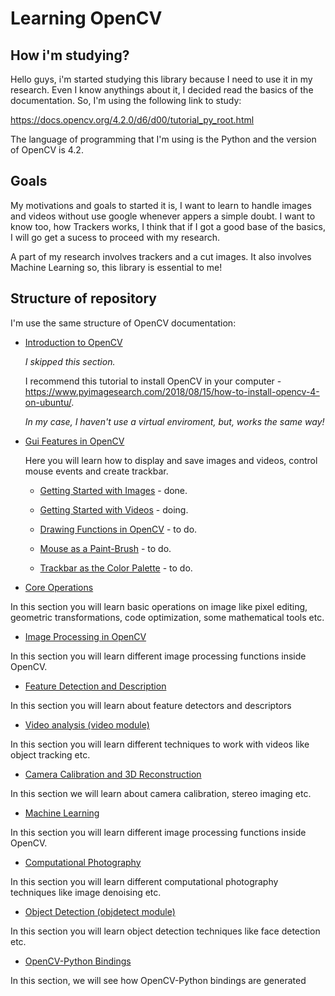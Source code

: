 # Learning OpenCV

## How i'm studying?

Hello guys, i'm started studying this library because I need to use it in my research. Even I know anythings about it, I decided read the basics of the documentation. So, I'm using the following link to study:

https://docs.opencv.org/4.2.0/d6/d00/tutorial_py_root.html

The language of programming that I'm using is the Python and the version of OpenCV is 4.2.

## Goals

My motivations and goals to started it is, I want to learn to handle images and videos without use google whenever appers a simple doubt. I want to know too, how Trackers works, I think that if I got a good base of the basics, I will go get a sucess to proceed with my research.

A part of my research involves trackers and a cut images. It also involves Machine Learning so, this library is essential to me!

## Structure of repository

I'm use the same structure of OpenCV documentation:

* [Introduction to OpenCV](https://docs.opencv.org/4.2.0/da/df6/tutorial_py_table_of_contents_setup.html)

	*I skipped this section.*

	I recommend this tutorial to install OpenCV in your computer - https://www.pyimagesearch.com/2018/08/15/how-to-install-opencv-4-on-ubuntu/.

	*In my case, I haven't use a virtual enviroment, but, works the same way!*


* [Gui Features in OpenCV](https://docs.opencv.org/4.2.0/dc/d4d/tutorial_py_table_of_contents_gui.html)

	Here you will learn how to display and save images and videos, control mouse events and create trackbar.

	* [Getting Started with Images](https://docs.opencv.org/4.2.0/dc/d2e/tutorial_py_image_display.html) - done.

	* [Getting Started with Videos](https://docs.opencv.org/4.2.0/dd/d43/tutorial_py_video_display.html) - doing.

	* [Drawing Functions in OpenCV](https://docs.opencv.org/4.2.0/dc/da5/tutorial_py_drawing_functions.html) - to do.

	* [Mouse as a Paint-Brush](https://docs.opencv.org/4.2.0/db/d5b/tutorial_py_mouse_handling.html) - to do.

	* [Trackbar as the Color Palette](https://docs.opencv.org/4.2.0/d9/dc8/tutorial_py_trackbar.html) - to do.

* [Core Operations]()

In this section you will learn basic operations on image like pixel editing, geometric transformations, code optimization, some mathematical tools etc.

* [Image Processing in OpenCV]()

In this section you will learn different image processing functions inside OpenCV.

* [Feature Detection and Description]()

In this section you will learn about feature detectors and descriptors

* [Video analysis (video module)]()

In this section you will learn different techniques to work with videos like object tracking etc.

* [Camera Calibration and 3D Reconstruction]()

In this section we will learn about camera calibration, stereo imaging etc.

* [Machine Learning]()

In this section you will learn different image processing functions inside OpenCV.

* [Computational Photography]()

In this section you will learn different computational photography techniques like image denoising etc.

* [Object Detection (objdetect module)]()

In this section you will learn object detection techniques like face detection etc.

* [OpenCV-Python Bindings]()

In this section, we will see how OpenCV-Python bindings are generated